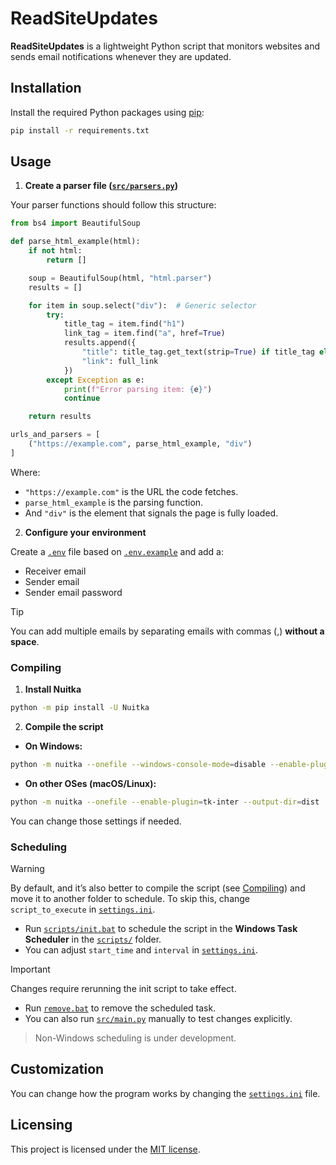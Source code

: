 # ReadSiteUpdates

**ReadSiteUpdates** is a lightweight Python script that monitors websites and sends email notifications whenever they are updated.

## Installation

Install the required Python packages using [pip](https://pypi.org/project/pip/):

```bash
pip install -r requirements.txt
```

## Usage

1. **Create a parser file ([`src/parsers.py`](src/parsers.py))**

Your parser functions should follow this structure:

```python
from bs4 import BeautifulSoup

def parse_html_example(html):
    if not html:
        return []

    soup = BeautifulSoup(html, "html.parser")
    results = []

    for item in soup.select("div"):  # Generic selector
        try:
            title_tag = item.find("h1")
            link_tag = item.find("a", href=True)
            results.append({
                "title": title_tag.get_text(strip=True) if title_tag else "",
                "link": full_link
            })
        except Exception as e:
            print(f"Error parsing item: {e}")
            continue

    return results

urls_and_parsers = [
    ("https://example.com", parse_html_example, "div")
]
```

Where:

- `"https://example.com"` is the URL the code fetches.
- `parse_html_example` is the parsing function.
- And `"div"` is the element that signals the page is fully loaded.

2. **Configure your environment**

Create a [`.env`](.env) file based on [`.env.example`](.env.example) and add a:

- Receiver email
- Sender email
- Sender email password

> [!TIP]  
> You can add multiple emails by separating emails with commas (,) **without a space**.

### Compiling

1. **Install Nuitka**

```bash
python -m pip install -U Nuitka
```

2. **Compile the script**

- **On Windows:**

```bash
python -m nuitka --onefile --windows-console-mode=disable --enable-plugin=tk-inter --output-dir=dist ./src/main.py
```

- **On other OSes (macOS/Linux):**

```bash
python -m nuitka --onefile --enable-plugin=tk-inter --output-dir=dist ./src/main.py
```

You can change those settings if needed.

### Scheduling

> [!WARNING]  
> By default, and it’s also better to compile the script (see [Compiling](#compiling)) and move it to another folder to schedule. To skip this, change `script_to_execute` in [`settings.ini`](settings.ini).

- Run [`scripts/init.bat`](scripts/init.bat) to schedule the script in the **Windows Task Scheduler** in the [`scripts/`](scripts/) folder.
- You can adjust `start_time` and `interval` in [`settings.ini`](settings.ini).
> [!IMPORTANT]  
> Changes require rerunning the init script to take effect.
- Run [`remove.bat`](remove.bat) to remove the scheduled task.
- You can also run [`src/main.py`](src/main.py) manually to test changes explicitly.

> Non-Windows scheduling is under development.

## Customization

You can change how the program works by changing the [`settings.ini`](settings.ini) file.

## Licensing

This project is licensed under the [MIT license](LICENSE).
